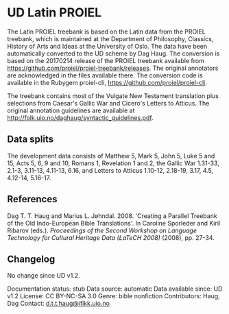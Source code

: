 # UD Latin PROIEL

The Latin PROIEL treebank is based on the Latin data from the PROIEL treebank, which is maintained at the Department of Philosophy, Classics, History of Arts and Ideas at the University of Oslo. The data have been automatically converted to the UD scheme by Dag Haug. The conversion is based on the 20170214 release of the PROIEL treebank available from https://github.com/proiel/proiel-treebank/releases. The original annotators are acknowledged in the files available there. The conversion code is available in the Rubygem proiel-cli, https://github.com/proiel/proiel-cli.

The treebank contains most of the Vulgate New Testament translation plus selections from Caesar's Gallic War and Cicero's Letters to Atticus. The original annotation guidelines are available at http://folk.uio.no/daghaug/syntactic_guidelines.pdf.

## Data splits
The development data consists of Matthew 5, Mark 5, John 5, Luke 5 and 15, Acts 5, 6, 9 and 10, Romans 1, Revelation 1 and 2, the Gallic War 1.31-33, 2.1-3, 3.11-13, 4.11-13, 6.16, and Letters to Atticus 1.10-12, 2.18-19, 3.17, 4.5, 4.12-14, 5.16-17.

## References
 Dag T. T. Haug and Marius L. Jøhndal. 2008. 'Creating a Parallel Treebank of the Old Indo-European Bible Translations'. In Caroline Sporleder and Kiril Ribarov (eds.).  *Proceedings of the Second Workshop on Language Technology for Cultural Heritage Data (LaTeCH 2008)* (2008), pp. 27-34.

## Changelog

No change since UD v1.2.


Documentation status: stub
Data source: automatic
Data available since: UD v1.2
License: CC BY-NC-SA 3.0
Genre: bible nonfiction
Contributors: Haug, Dag
Contact: d.t.t.haug@ifikk.uio.no
